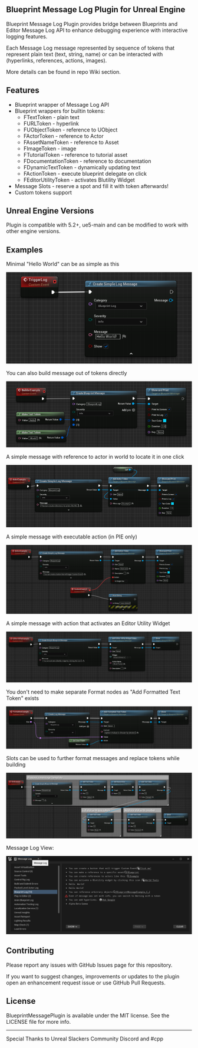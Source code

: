 ## Blueprint Message Log Plugin for Unreal Engine

Blueprint Message Log Plugin provides bridge between Blueprints and Editor Message Log API to enhance debugging experience with interactive logging features. 

Each Message Log message represented by sequence of tokens that represent plain text (text, string, name) or can be interacted with (hyperlinks, references, actions, images).

More details can be found in repo Wiki section.

## Features

 * Blueprint wrapper of Message Log API
 * Blueprint wrappers for builtin tokens:
   * FTextToken - plain text
   * FURLToken - hyperlink
   * FUObjectToken - reference to UObject
   * FActorToken - reference to Actor
   * FAssetNameToken - reference to Asset
   * FImageToken - image 
   * FTutorialToken - reference to tutorial asset
   * FDocumentationToken - reference to documentation 
   * FDynamicTextToken - dynamically updating text
   * FActionToken - execute blueprint delegate on click
   * FEditorUtilityToken - activates Blutility Widget
 * Message Slots - reserve a spot and fill it with token afterwards!
 * Custom tokens support

## Unreal Engine Versions

Plugin is compatible with 5.2+, ue5-main and can be modified to work with other engine versions.

## Examples

Minimal "Hello World" can be as simple as this

![](Images/BMP-HelloWorld.png)

You can also build message out of tokens directly

![](Images/BMP-CreateMessage.png)

A simple message with reference to actor in world to locate it in one click

![](Images/BMP-ActorToken.png)

A simple message with executable action (in PIE only)

![](Images/BMP-ActionToken.png)

A simple message with action that activates an Editor Utility Widget

![](Images/BMP-EditorUtilityToken.png)

You don't need to make separate Format nodes as "Add Formatted Text Token" exists

![](Images/BMP-FormattedToken.png)

Slots can be used to further format messages and replace tokens while building

![](Images/BMP-Slots.png)

Message Log View:

![](Images/BMP-MessageLog.png)

## Contributing

Please report any issues with GitHub Issues page for this repository.

If you want to suggest changes, improvements or updates to the plugin open an enhancement request issue or use GitHub Pull Requests.

## License

BlueprintMessagePlugin is available under the MIT license. See the LICENSE file for more info.

---

Special Thanks to Unreal Slackers Community Discord and #cpp 
